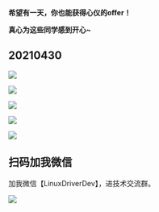 **希望有一天，你也能获得心仪的offer！**

**真心为这些同学感到开心~**

## 20210430

![](https://gitee.com/dongxingbo/Picture/raw/master//Wechat/Article/2021/%E5%9B%9B%E6%9C%88//20210430212234.jpg)

![](https://gitee.com/dongxingbo/Picture/raw/master//Wechat/Article/2021/%E5%9B%9B%E6%9C%88//20210430212240.jpg)

![](https://gitee.com/dongxingbo/Picture/raw/master//Wechat/Article/2021/%E5%9B%9B%E6%9C%88//20210430212245.jpg)

![](https://gitee.com/dongxingbo/Picture/raw/master//Wechat/Article/2021/%E5%9B%9B%E6%9C%88//20210430212249.jpg)


![](https://gitee.com/dongxingbo/Picture/raw/master//Wechat/Article/2021/%E5%9B%9B%E6%9C%88//20210430212316.jpg)

## 扫码加我微信

加我微信【LinuxDriverDev】，进技术交流群。

![](https://github.com/ZhongYi-LinuxDriverDev/EmbeddedSoftwareEngineerInterview/blob/main/%E7%A7%8B%E6%8B%9B%E9%9D%A2%E7%BB%8F%E6%80%BB%E7%BB%93/%E4%B8%AA%E4%BA%BA%E4%BA%8C%E7%BB%B4%E7%A0%81-%E7%BE%8E%E5%8C%96.png)
